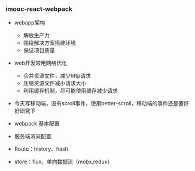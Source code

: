 ### imooc-react-webpack

* webapp架构
    * 解放生产力
    * 围绕解决方案搭建环境
    * 保证项目质量

* web开发常用网络优化
    * 合并资源文件，减少http请求
    * 压缩资源文件减小请求大小
    * 利用缓存机制，尽可能使用缓存减少请求

* 今天写移动端，没有scroll事件，使用better-scroll，移动端的事件还是要好好研究下

* webpack 基本配置

* 服务端渲染配置

* Route：history、hash

* store：flux，单向数据流（mobx,redux）


